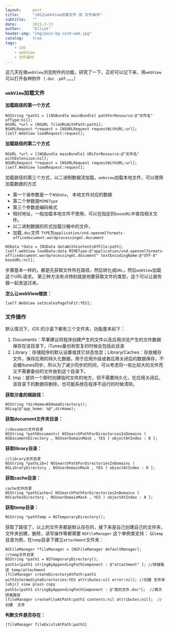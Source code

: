 ```yaml
---
layout:     post
title:      "iOS之webView加载文件 及 文件操作"
subtitle:   ""
date:       2015-3-13
author:     "Elliot"
header-img: "img/post-bg-ios9-web.jpg"
catalog:    true
tags:
    - iOS
    - webView
    - 文件操作
---
```


这几天在做`webView`浏览附件的功能，研究了一下，正好可以记下来，用`webView`可以打开各种附件（`.doc .pdf` 。。。）

### `webView`加载文件

**加载路径的第一个方式**

```objective_c
NSString *path1 = [[NSBundle mainBundle] pathForResource:@"文件名" ofType:nil];
NSURL *url = [NSURL fileURLWithPath:path1];
NSURLRequest *request = [NSURLRequest requestWithURL:url];
[self.WebView loadRequest:request];
```

**加载路径的第二个方式**

```objective_c
NSURL *url = [[NSBundle mainBundle] URLForResource:@"文件名" withExtension:nil];
NSURLRequest *request = [NSURLRequest requestWithURL:url];
[self.WebView loadRequest:request];
```

加载路径的第三个方式，以二进制数据流加载，`webview`加载本地文件，可以使用加载数据的方式
- 第一个诶参数是一个`NSData`， 本地文件对应的数据
- 第二个参数是`MIMEType`
- 第三个参数是编码格式
- 相对地址，一般加载本地文件不使用，可以在指定的`baseURL`中查找相关文件。
- 以二进制数据的形式加载沙箱中的文件，
- 加载`.doc`文件 `TYPE`为`application/vnd.openxmlformats-officedocument.wordprocessingml.document`

```objective_c
NSData *data = [NSData dataWithContentsOfFile:path];
[self.webView loadData:data MIMEType:@"application/vnd.openxmlformats-officedocument.wordprocessingml.document" textEncodingName:@"UTF-8" baseURL:nil];  
```

步骤基本一样的，都是先获取文件所在路径，然后转化成`URL`，然后`webView`加载这个URL请求。
第三种方法有点特别就是他要获取文件的类型，这个可以让服务器一起发送过来。

**怎么让webView缩放：**

```objective_c
[self.WebView setScalesPageToFit:YES];
```

### 文件操作

默认情况下，iOS 的沙盒下都有三个文件夹，功能基本如下：

1. Documents：苹果建议将程序创建产生的文件以及应用浏览产生的文件数据保存在该目录下，iTunes备份和恢复的时候会包括此目录
2. Library：存储程序的默认设置或其它状态信息；Library/Caches：存放缓存文件，保存应用的持久化数据，用于应用升级或者应用关闭后的数据保存，不会被itunes同步，所以为了减少同步的时间，可以考虑将一些比较大的文件而又不需要备份的文件放到这个目录下。
3. tmp：提供一个即时创建临时文件的地方，但不需要持久化，在应用关闭后，该目录下的数据将删除，也可能系统在程序不运行的时候清除。

**获取沙盒的根路径：**

```objective_c
NSString *dirHome=NSHomeDirectory();
NSLog(@"app_home: %@",dirHome);
```
**获取document文件夹目录：**

```objective_c
//document文件目录
NSString *pathDocument=[ NSSearchPathForDirectoriesInDomains ( NSDocumentDirectory , NSUserDomainMask , YES ) objectAtIndex : 0 ];
```
**获取library目录：**

```objective_c
//library文件目录
NSString *pathLib=[ NSSearchPathForDirectoriesInDomains ( NSLibraryDirectory , NSUserDomainMask , YES ) objectAtIndex : 0 ];
```
**获取cache目录：**

```objective_c
cache文件目录
NSString *pathCache=[ NSSearchPathForDirectoriesInDomains ( NSCachesDirectory , NSUserDomainMask , YES ) objectAtIndex : 0 ];
```
**获取temp目录：**

```objective_c
NSString *pathTemp = NSTemporaryDirectory();
```
获取了路径了，以上的文件夹都是默认存在的，接下来是自己创建自己的文件夹，文件夹创建，删除，读写操作等都需要 `NSFileManager` 这个单例类支持：
以`temp`目录为例，在`temp`目录下建立`attachment`文件夹：

```objective_c
NSFileManager *fileManager = [NSFileManager defaultManager];
//temp文件目录
NSString *path1 = NSTemporaryDirectory();
path1=[path1 stringByAppendingPathComponent : @"attachment" ]; //拼接路径 temp/attachment
[fileManager createDirectoryAtPath:path1 withIntermediateDirectories:YES attributes:nil error:nil]; //创建 文件夹
[objc] view plain copy
path1=[path1 stringByAppendingPathComponent : @"我的文件.doc"];  //再次拼接路径
[fileManager createFileAtPath:path1 contents:nil attributes:nil];  //创建  文件
```
**判断文件是否存在：**

```objective_c
[fileManager fileExistsAtPath:path1]
```
